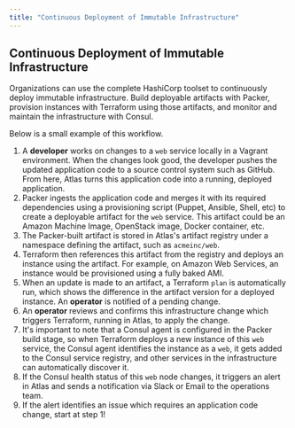```yaml
---
title: "Continuous Deployment of Immutable Infrastructure"
---
```


## Continuous Deployment of Immutable Infrastructure

Organizations can use the complete HashiCorp toolset to continuously deploy
immutable infrastructure. Build deployable artifacts with Packer, provision
instances with Terraform using those artifacts, and monitor and maintain the
infrastructure with Consul.

Below is a small example of this workflow.

1. A __developer__ works on changes to a `web` service locally in a Vagrant
environment. When the changes look good, the developer pushes the updated
application code to a source control system such as GitHub. From here, Atlas
turns this application code into a running, deployed application.
2. Packer ingests the application code and merges it with 
its required dependencies using a provisioning script
(Puppet, Ansible, Shell, etc) to create a deployable artifact for the `web` service.
This artifact could be an Amazon Machine Image, OpenStack image, Docker container, etc. 
3. The Packer-built artifact is stored in Atlas's artifact registry
under a namespace defining the artifact, such as `acmeinc/web`. 
4. Terraform then references this artifact from the registry and deploys an instance
using the artifact. For example, on Amazon Web Services, an instance would
be provisioned using a fully baked AMI. 
5. When an update is made to an artifact, a Terraform `plan` is automatically run, which
shows the difference in the artifact version for a deployed instance. 
An __operator__ is notified of a pending change.
5. An __operator__ reviews and confirms this infrastructure change which triggers
Terraform, running in Atlas, to apply the change.
6. It's important to note that a Consul agent is configured in the Packer build stage,
so when Terraform deploys a new instance of this `web` service, the Consul agent
identifies the instance as a `web`, it gets added to the Consul service registry,
and other services in the infrastructure can automatically discover it.
7. If the Consul health status of this `web` node changes, it triggers an alert
in Atlas and sends a notification via Slack or Email to the operations team.
8. If the alert identifies an issue which requires an application code change,
start at step 1!
